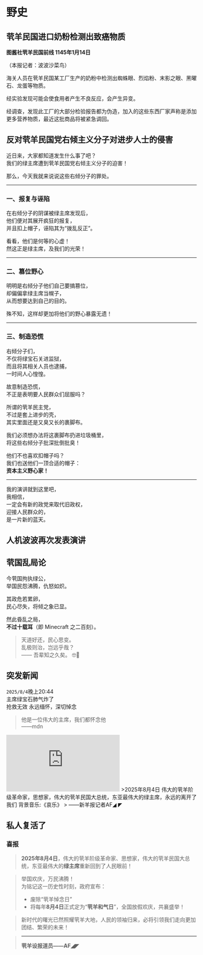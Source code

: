# 野史

## 茕羊民国进口奶粉检测出致癌物质

**图酱社茕羊民国前线 1145年1月14日**

（本报记者：波波沙菜鸟）

海关人员在茕羊民国某工厂生产的奶粉中检测出蜘蛛眼、烈焰粉、末影之眼、黑曜石、龙蛋等物质。  

经实验发现可能会使食用者产生不良反应，会产生异变。  

经调查，发现此工厂的大部分检验报告都为伪造，加入的这些东西厂家声称是添加更多营养物质，最近这批商品将被紧急调回。

## 反对茕羊民国党右倾主义分子对进步人士的侵害

近日来，大家都知道发生什么事了吧？  
我们的绿主席遭到茕羊民国党右倾主义分子的迫害！  

那么，今天我就来说说这些右倾分子的罪处。

---

### 一、报复与诬陷

在右倾分子的阴谋被绿主席发现后，  
他们便对其展开疯狂的报复，  
并且扣上帽子，诬陷其为“拨乱反正”。

看看，他们是何等的心虚！  
然这正是绿主席，及我们的光荣！

---

### 二、篡位野心

明明是右倾分子他们自己要搞篡位，  
却偏偏拿绿主席当幌子，  
从而想要达到自己的目的。

殊不知，这样却更加将他们的野心暴露无遗！

---

### 三、制造恐慌

右倾分子们，  
不仅将绿宝石关进监狱，  
而且将其相关人员也逮捕，  
一时间人心惶惶。

故意制造恐慌，  
不正是表明要人民群众们屈服吗？

所谓的茕羊民主党，  
不过是套上进步的壳，  
其实里面还是又臭又长的裹脚布。

我们必须想办法将这裹脚布扔进垃圾桶里，  
将这些右倾分子批深批倒批臭！

他们不也喜欢扣帽子吗？  
我们也送他们一顶合适的帽子：  
**资本主义野心家！**

---

我的演讲就到这里吧，  
我相信，  
一定会有新的政党来取代旧政权，  
迎接人民群众的，  
是一片新的蓝天。

## 人机波波再次发表演讲
## 茕国乱局论

今茕国拘执绿公，  
举国民怨沸腾，仇怒如炽。  

其政危若累卵，  
民心尽失，将倾之象已显。  

然此昏乱之局，  
**不过十载耳**（即 Minecraft 之二百刻）。  

> 天道好还，民心思变。  
> 乱极则治，岂远乎哉？  
> —— 吾辈知之久矣。 🤓🖕


## 突发新闻
`2025/8/4`晚上20:44  
主席绿宝石肺气炸了  
抢救无效 
永远缅怀，深切悼念  
>他是一位伟大的主席，我们都怀念他  
>                   ——mdn


<iframe src="https://player.bilibili.com/player.html?isOutside=true&aid=978254043&bvid=BV1344y1L7EM&cid=489325287&p=1" scrolling="no" border="0" frameborder="no" framespacing="0" allowfullscreen="true"></iframe>
>2025年8月4日  
伟大的茕羊阶级革命家，思想家，伟大的茕羊民国大总统，东亚最伟大的绿主席，永远的离开了我们  
背景音乐:《哀乐》  
>         ——新羊报记者AF◢ ◤

## 私人复活了
### 喜报

> **2025年8月4日**，伟大的茕羊阶级革命家、思想家，伟大的茕羊民国大总统，东亚最伟大的**绿主席**重新回到了人民眼前！

>举国欢庆，万民沸腾！  
为铭记这一历史性时刻，政府宣布：  
>- 废除“茕羊悼念日”  
>- 将每年**8月4日**正式定为“**茕羊和气日**”，全国放假欢庆，共襄盛举！

>新时代的曙光已然照耀茕羊大地，人民的领袖归来，必将引领我们走向更加团结、繁荣的未来！

>---
>**茕羊设报道员——AF◢◤**


 <script>
// 页面加载完成后开始定期执行
window.addEventListener('load', () => {
  console.log("Live2D waifu script loaded.");
  
  // 初始执行一次
  updateWaifuStyle();

  // 每隔 1 秒检查一次 modelId 是否发生变化（例如其他脚本修改了 localStorage）
  setInterval(() => {
    console.log("running");
    updateWaifuStyle();
  }, 1000);
});
  </script>
<div id="giscus"></div>
<script src="https://giscus.app/client.js"
        data-repo="nomdn/GoatBook-Source"
        data-repo-id="R_kgDOPXYjCw"
        data-category="General"
        data-category-id="DIC_kwDOPXYjC84Ctwim"
        data-mapping="title"
        data-strict="0"
        data-reactions-enabled="1"
        data-emit-metadata="0"
        data-input-position="top"
        data-theme="preferred_color_scheme"
        data-lang="zh-CN"
        crossorigin="anonymous"
        async>
</script>
